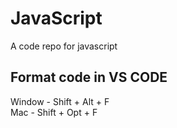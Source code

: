 # JavaScript
A code repo for javascript

## Format code in VS CODE
Window - Shift + Alt + F <br>
Mac - Shift + Opt + F 
